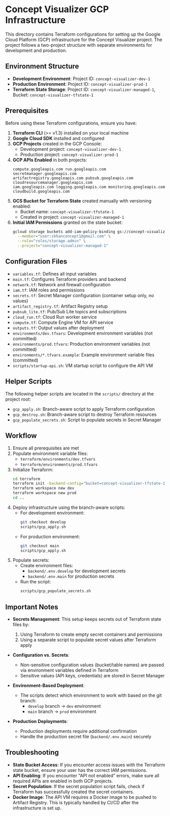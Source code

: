# Concept Visualizer GCP Infrastructure

This directory contains Terraform configurations for setting up the Google Cloud Platform (GCP) infrastructure for the Concept Visualizer project. The project follows a two-project structure with separate environments for development and production.

## Environment Structure

- **Development Environment**: Project ID: `concept-visualizer-dev-1`
- **Production Environment**: Project ID: `concept-visualizer-prod-1`
- **Terraform State Storage**: Project ID: `concept-visualizer-managed-1`, Bucket: `concept-visualizer-tfstate-1`

## Prerequisites

Before using these Terraform configurations, ensure you have:

1. **Terraform CLI** (>= v1.3) installed on your local machine
2. **Google Cloud SDK** installed and configured
3. **GCP Projects** created in the GCP Console:
   - Development project: `concept-visualizer-dev-1`
   - Production project: `concept-visualizer-prod-1`
4. **GCP APIs Enabled** in both projects:
   ```
   compute.googleapis.com run.googleapis.com secretmanager.googleapis.com
   artifactregistry.googleapis.com pubsub.googleapis.com cloudresourcemanager.googleapis.com
   iam.googleapis.com logging.googleapis.com monitoring.googleapis.com cloudbuild.googleapis.com
   ```
5. **GCS Bucket for Terraform State** created manually with versioning enabled:
   - Bucket name: `concept-visualizer-tfstate-1`
   - Created in project: `concept-visualizer-managed-1`
6. **Initial IAM Permissions** granted on the state bucket:
   ```bash
   gcloud storage buckets add-iam-policy-binding gs://concept-visualizer-tfstate-1 \
     --member="user:skhanconcept1@gmail.com" \
     --role="roles/storage.admin" \
     --project="concept-visualizer-managed-1"
   ```

## Configuration Files

- `variables.tf`: Defines all input variables
- `main.tf`: Configures Terraform providers and backend
- `network.tf`: Network and firewall configuration
- `iam.tf`: IAM roles and permissions
- `secrets.tf`: Secret Manager configuration (container setup only, no values)
- `artifact_registry.tf`: Artifact Registry setup
- `pubsub_lite.tf`: Pub/Sub Lite topics and subscriptions
- `cloud_run.tf`: Cloud Run worker service
- `compute.tf`: Compute Engine VM for API service
- `outputs.tf`: Output values after deployment
- `environments/dev.tfvars`: Development environment variables (not committed)
- `environments/prod.tfvars`: Production environment variables (not committed)
- `environments/*.tfvars.example`: Example environment variable files (committed)
- `scripts/startup-api.sh`: VM startup script to configure the API VM

## Helper Scripts

The following helper scripts are located in the `scripts/` directory at the project root:

- `gcp_apply.sh`: Branch-aware script to apply Terraform configuration
- `gcp_destroy.sh`: Branch-aware script to destroy Terraform resources
- `gcp_populate_secrets.sh`: Script to populate secrets in Secret Manager

## Workflow

1. Ensure all prerequisites are met
2. Populate environment variable files:
   - `terraform/environments/dev.tfvars`
   - `terraform/environments/prod.tfvars`
3. Initialize Terraform:
   ```bash
   cd terraform
   terraform init -backend-config="bucket=concept-visualizer-tfstate-1"
   terraform workspace new dev
   terraform workspace new prod
   cd ..
   ```
4. Deploy infrastructure using the branch-aware scripts:
   - For development environment:
     ```bash
     git checkout develop
     scripts/gcp_apply.sh
     ```
   - For production environment:
     ```bash
     git checkout main
     scripts/gcp_apply.sh
     ```
5. Populate secrets:
   - Create environment files:
     - `backend/.env.develop` for development secrets
     - `backend/.env.main` for production secrets
   - Run the script:
     ```bash
     scripts/gcp_populate_secrets.sh
     ```

## Important Notes

- **Secrets Management**: This setup keeps secrets out of Terraform state files by:

  1. Using Terraform to create empty secret containers and permissions
  2. Using a separate script to populate secret values after Terraform apply

- **Configuration vs. Secrets**:

  - Non-sensitive configuration values (bucket/table names) are passed via environment variables defined in Terraform
  - Sensitive values (API keys, credentials) are stored in Secret Manager

- **Environment-Based Deployment**:

  - The scripts detect which environment to work with based on the git branch:
    - `develop` branch → `dev` environment
    - `main` branch → `prod` environment

- **Production Deployments**:
  - Production deployments require additional confirmation
  - Handle the production secret file (`backend/.env.main`) securely

## Troubleshooting

- **State Bucket Access**: If you encounter access issues with the Terraform state bucket, ensure your user has the correct IAM permissions.
- **API Enabling**: If you encounter "API not enabled" errors, make sure all required APIs are enabled in both GCP projects.
- **Secret Population**: If the secret population script fails, check if Terraform has successfully created the secret containers.
- **Docker Image**: The API VM requires a Docker image to be pushed to Artifact Registry. This is typically handled by CI/CD after the infrastructure is set up.
